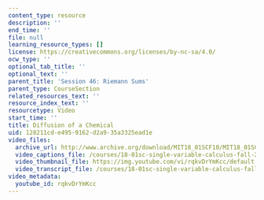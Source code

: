 ```yaml
---
content_type: resource
description: ''
end_time: ''
file: null
learning_resource_types: []
license: https://creativecommons.org/licenses/by-nc-sa/4.0/
ocw_type: ''
optional_tab_title: ''
optional_text: ''
parent_title: 'Session 46: Riemann Sums'
parent_type: CourseSection
related_resources_text: ''
resource_index_text: ''
resourcetype: Video
start_time: ''
title: Diffusion of a Chemical
uid: 128211cd-e495-9162-d2a9-35a3325ead1e
video_files:
  archive_url: http://www.archive.org/download/MIT18_01SCF10/MIT18_01SCF10Rec_37a_300k.mp4
  video_captions_file: /courses/18-01sc-single-variable-calculus-fall-2010/183b0af020bf5c8ab9aaf261a3f87024_rqkvDrYmKcc.vtt
  video_thumbnail_file: https://img.youtube.com/vi/rqkvDrYmKcc/default.jpg
  video_transcript_file: /courses/18-01sc-single-variable-calculus-fall-2010/5d3bc895ce8a9b7fe2c1fe76b6908ba4_rqkvDrYmKcc.pdf
video_metadata:
  youtube_id: rqkvDrYmKcc
---
```

